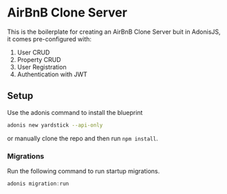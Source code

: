 # AirBnB Clone Server

This is the boilerplate for creating an AirBnB Clone Server buit in AdonisJS, it comes pre-configured with:

1. User CRUD
2. Property CRUD
3. User Registration
4. Authentication with JWT

## Setup

Use the adonis command to install the blueprint

```bash
adonis new yardstick --api-only
```

or manually clone the repo and then run `npm install`.


### Migrations

Run the following command to run startup migrations.

```js
adonis migration:run
```
